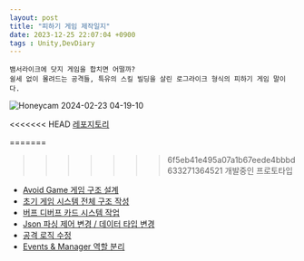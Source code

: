 ```yaml
---
layout: post
title: "피하기 게임 제작일지"
date: 2023-12-25 22:07:04 +0900
tags : Unity,DevDiary
---
```

```
뱀서라이크에 닷지 게임을 합치면 어떨까?
쉴세 없이 몰려드는 공격들, 특유의 스킬 빌딩을 살린 로그라이크 형식의 피하기 게임 말이다.
```

![Honeycam 2024-02-23 04-19-10](https://github.com/rech4210/rech4210.github.io/assets/65288322/e6b50975-a872-4c13-9338-a65ecf05f99d)  

<<<<<<< HEAD
[레포지토리](https://github.com/rech4210/GaSi.git)

=======
>>>>>>> 6f5eb41e495a07a1b67eede4bbbd633271364521
> 개발중인 프로토타입



* [Avoid Game 게임 구조 설계](./Avoid_1.html)
* [초기 게임 시스템 전체 구조 작성](./Avoid_2.html)
* [버프 디버프 카드 시스템 작업](./Avoid_3.html)
* [Json 파싱 제어 변경 / 데이터 타입 변경](./Avoid_4.html)
* [공격 로직 수정](./Avoid_5.html)
* [Events & Manager 역할 분리](./Avoid_6.html)
